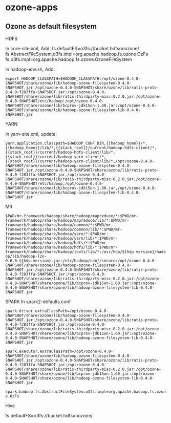 # ozone-apps

## Ozone as default filesystem


HDFS

In core-site.xml, Add:
fs.defaultFS=o3fs://bucket.hdfsonozone/
fs.AbstractFileSystem.o3fs.impl=org.apache.hadoop.fs.ozone.OzFs
fs.o3fs.impl=org.apache.hadoop.fs.ozone.OzoneFileSystem

In hadoop-env.sh, Add:

`export HADOOP_CLASSPATH=$HADOOP_CLASSPATH:/opt/ozone-0.4.0-SNAPSHOT/share/ozone/lib/hadoop-ozone-filesystem-0.4.0-SNAPSHOT.jar:/opt/ozone-0.4.0-SNAPSHOT/share/ozone/lib/ratis-proto-0.4.0-f283ffa-SNAPSHOT.jar:/opt/ozone-0.4.0-SNAPSHOT/share/ozone/lib/ratis-thirdparty-misc-0.2.0.jar:/opt/ozone-0.4.0-SNAPSHOT/etc/hadoop:/opt/ozone-0.4.0-SNAPSHOT/share/ozone/lib/bcprov-jdk15on-1.60.jar:/opt/ozone-0.4.0-SNAPSHOT/share/ozone/lib/hadoop-ozone-filesystem-lib-0.4.0-SNAPSHOT.jar`


YARN

In yarn-site.xml, update:

`yarn.application.classpath=$HADOOP_CONF_DIR,{{hadoop_home}}/*,{{hadoop_home}}/lib/*,{{stack_root}}/current/hadoop-hdfs-client/*,{{stack_root}}/current/hadoop-hdfs-client/lib/*,{{stack_root}}/current/hadoop-yarn-client/*,{{stack_root}}/current/hadoop-yarn-client/lib/*,/opt/ozone-0.4.0-SNAPSHOT/share/ozone/lib/hadoop-ozone-filesystem-0.4.0-SNAPSHOT.jar,/opt/ozone-0.4.0-SNAPSHOT/share/ozone/lib/ratis-proto-0.4.0-f283ffa-SNAPSHOT.jar,/opt/ozone-0.4.0-SNAPSHOT/share/ozone/lib/ratis-thirdparty-misc-0.2.0.jar,/opt/ozone-0.4.0-SNAPSHOT/etc/hadoop,/opt/ozone-0.4.0-SNAPSHOT/share/ozone/lib/bcprov-jdk15on-1.60.jar,/opt/ozone-0.4.0-SNAPSHOT/share/ozone/lib/hadoop-ozone-filesystem-lib-0.4.0-SNAPSHOT.jar`


MR

`$PWD/mr-framework/hadoop/share/hadoop/mapreduce/*:$PWD/mr-framework/hadoop/share/hadoop/mapreduce/lib/*:$PWD/mr-framework/hadoop/share/hadoop/common/*:$PWD/mr-framework/hadoop/share/hadoop/common/lib/*:$PWD/mr-framework/hadoop/share/hadoop/yarn/*:$PWD/mr-framework/hadoop/share/hadoop/yarn/lib/*:$PWD/mr-framework/hadoop/share/hadoop/hdfs/*:$PWD/mr-framework/hadoop/share/hadoop/hdfs/lib/*:$PWD/mr-framework/hadoop/share/hadoop/tools/lib/*:/usr/hdp/${hdp.version}/hadoop/lib/hadoop-lzo-0.6.0.${hdp.version}.jar:/etc/hadoop/conf/secure:/opt/ozone-0.4.0-SNAPSHOT/share/ozone/lib/hadoop-ozone-filesystem-0.4.0-SNAPSHOT.jar:/opt/ozone-0.4.0-SNAPSHOT/share/ozone/lib/ratis-proto-0.4.0-f283ffa-SNAPSHOT.jar:/opt/ozone-0.4.0-SNAPSHOT/share/ozone/lib/ratis-thirdparty-misc-0.2.0.jar:/opt/ozone-0.4.0-SNAPSHOT/share/ozone/lib/bcprov-jdk15on-1.60.jar:/opt/ozone-0.4.0-SNAPSHOT/share/ozone/lib/hadoop-ozone-filesystem-lib-0.4.0-SNAPSHOT.jar`


SPARK
In spark2-defaults.conf

`spark.driver.extraClassPath=/opt/ozone-0.4.0-SNAPSHOT/share/ozone/lib/hadoop-ozone-filesystem-0.4.0-SNAPSHOT.jar:/opt/ozone-0.4.0-SNAPSHOT/share/ozone/lib/ratis-proto-0.4.0-f283ffa-SNAPSHOT.jar:/opt/ozone-0.4.0-SNAPSHOT/share/ozone/lib/ratis-thirdparty-misc-0.2.0.jar:/opt/ozone-0.4.0-SNAPSHOT/share/ozone/lib/bcprov-jdk15on-1.60.jar:/opt/ozone-0.4.0-SNAPSHOT/share/ozone/lib/hadoop-ozone-filesystem-lib-0.4.0-SNAPSHOT.jar`

`spark.executor.extraClassPath=/opt/ozone-0.4.0-SNAPSHOT/share/ozone/lib/hadoop-ozone-filesystem-0.4.0-SNAPSHOT.jar:/opt/ozone-0.4.0-SNAPSHOT/share/ozone/lib/ratis-proto-0.4.0-f283ffa-SNAPSHOT.jar:/opt/ozone-0.4.0-SNAPSHOT/share/ozone/lib/ratis-thirdparty-misc-0.2.0.jar:/opt/ozone-0.4.0-SNAPSHOT/share/ozone/lib/bcprov-jdk15on-1.60.jar:/opt/ozone-0.4.0-SNAPSHOT/share/ozone/lib/hadoop-ozone-filesystem-lib-0.4.0-SNAPSHOT.jar`

`spark.hadoop.fs.AbstractFileSystem.o3fs.impl=org.apache.hadoop.fs.ozone.OzFs`


Hive

fs.defaultFS=o3fs://bucket.hdfsonozone/

